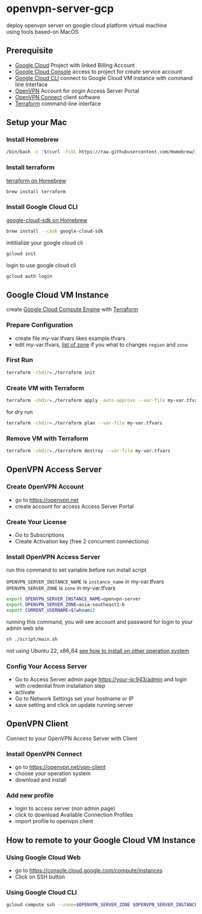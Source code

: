 # openvpn-server-gcp

deploy openvpn server on google cloud platform virtual machine \
using tools based-on MacOS

## Prerequisite

- [Google Cloud](https://cloud.google.com) Project with linked Billing Account
- [Google Cloud Console](https://console.cloud.google.com) access to project for create service account
- [Google Cloud CLI](https://cloud.google.com/cli) connect to Google Cloud VM instance with command line interface
- [OpenVPN](https://openvpn.net) Account for oogin Access Server Portal
- [OpenVPN Connect](https://openvpn.net/vpn-client) client software
- [Terraform](https://www.terraform.io) command-line interface


## Setup your Mac

### Install Homebrew

```sh
/bin/bash -c "$(curl -fsSL https://raw.githubusercontent.com/Homebrew/install/HEAD/install.sh)"
```

### Install terraform

[terraform on Homebrew](https://formulae.brew.sh/formula/terraform)

```sh
brew install terraform
```

### Install Google Cloud CLI

[google-cloud-sdk on Homebrew](https://formulae.brew.sh/cask/google-cloud-sdk)

```sh
brew install --cask google-cloud-sdk
```

inititialize your google cloud cli

```sh
gcloud init
```

login to use google cloud cli

```sh
gcloud auth login
```

## Google Cloud VM Instance

create [Google Cloud Compute Engine](https://cloud.google.com/compute) with [Terraform](https://www.terraform.io)

### Prepare Configuration

- create file my-var.tfvars likes example.tfvars
- edit my-var.tfvars,
  [list of zone](https://console.cloud.google.com/compute/zones) if you what to changes `region` and `zone`

### First Run

```sh
terraform -chdir=./terraform init
```

### Create VM with Terraform

```sh
terraform -chdir=./terraform apply -auto-approve --var-file my-var.tfvars
```

for dry run

```sh
terraform -chdir=./terraform plan --var-file my-var.tfvars
```

### Remove VM with Terraform

```sh
terraform -chdir=./terraform destroy --var-file my-var.tfvars
```

## OpenVPN Access Server

### Create OpenVPN Account

- go to <https://openvpn.net>
- create account for access Access Server Portal

### Create Your License

- Go to Subscriptions
- Create Activation key (free 2 concurrent connections)

### Install OpenVPN Access Server

run this command to set variable before run install script

`OPENVPN_SERVER_INSTANCE_NAME` is `instance_name` in my-var.tfvars \
`OPENVPN_SERVER_ZONE` is `zone` in my-var.tfvars

```sh
export OPENVPN_SERVER_INSTANCE_NAME=openvpn-server
export OPENVPN_SERVER_ZONE=asia-southeast1-b
export CURRENT_USERNAME=$(whoami)
```

running this command, you will see account and password for login to your admin web site

```sh
sh ./script/main.sh
```

not using Ubuntu 22, x86_64 [see how to install on other operation system](https://as-portal.openvpn.com/get-access-server)

### Config Your Access Server

- Go to Access Server admin page <https://your-ip:943/admin> and login with credential from installation step
- activate
- Go to Network Settings set your hostname or IP
- save setting and click on update running server

## OpenVPN Client

Connect to your OpenVPN Access Server with Client

### Install OpenVPN Connect

- go to <https://openvpn.net/vpn-client>
- choose your operation system
- download and install

### Add new profile

- login to access server (non admin page)
- click to download Available Connection Profiles
- import profile to openvpn client

## How to remote to your Google Cloud VM Instance

### Using Google Cloud Web

- go to <https://console.cloud.google.com/compute/instances>
- Click on SSH button

### Using Google Cloud CLI

```sh
gcloud compute ssh --zone=$OPENVPN_SERVER_ZONE $OPENVPN_SERVER_INSTANCE_NAME
```
